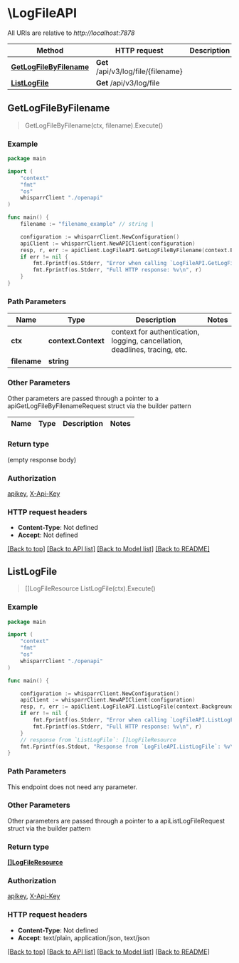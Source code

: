 # \LogFileAPI

All URIs are relative to *http://localhost:7878*

Method | HTTP request | Description
------------- | ------------- | -------------
[**GetLogFileByFilename**](LogFileAPI.md#GetLogFileByFilename) | **Get** /api/v3/log/file/{filename} | 
[**ListLogFile**](LogFileAPI.md#ListLogFile) | **Get** /api/v3/log/file | 



## GetLogFileByFilename

> GetLogFileByFilename(ctx, filename).Execute()



### Example

```go
package main

import (
    "context"
    "fmt"
    "os"
    whisparrClient "./openapi"
)

func main() {
    filename := "filename_example" // string | 

    configuration := whisparrClient.NewConfiguration()
    apiClient := whisparrClient.NewAPIClient(configuration)
    resp, r, err := apiClient.LogFileAPI.GetLogFileByFilename(context.Background(), filename).Execute()
    if err != nil {
        fmt.Fprintf(os.Stderr, "Error when calling `LogFileAPI.GetLogFileByFilename``: %v\n", err)
        fmt.Fprintf(os.Stderr, "Full HTTP response: %v\n", r)
    }
}
```

### Path Parameters


Name | Type | Description  | Notes
------------- | ------------- | ------------- | -------------
**ctx** | **context.Context** | context for authentication, logging, cancellation, deadlines, tracing, etc.
**filename** | **string** |  | 

### Other Parameters

Other parameters are passed through a pointer to a apiGetLogFileByFilenameRequest struct via the builder pattern


Name | Type | Description  | Notes
------------- | ------------- | ------------- | -------------


### Return type

 (empty response body)

### Authorization

[apikey](../README.md#apikey), [X-Api-Key](../README.md#X-Api-Key)

### HTTP request headers

- **Content-Type**: Not defined
- **Accept**: Not defined

[[Back to top]](#) [[Back to API list]](../README.md#documentation-for-api-endpoints)
[[Back to Model list]](../README.md#documentation-for-models)
[[Back to README]](../README.md)


## ListLogFile

> []LogFileResource ListLogFile(ctx).Execute()



### Example

```go
package main

import (
    "context"
    "fmt"
    "os"
    whisparrClient "./openapi"
)

func main() {

    configuration := whisparrClient.NewConfiguration()
    apiClient := whisparrClient.NewAPIClient(configuration)
    resp, r, err := apiClient.LogFileAPI.ListLogFile(context.Background()).Execute()
    if err != nil {
        fmt.Fprintf(os.Stderr, "Error when calling `LogFileAPI.ListLogFile``: %v\n", err)
        fmt.Fprintf(os.Stderr, "Full HTTP response: %v\n", r)
    }
    // response from `ListLogFile`: []LogFileResource
    fmt.Fprintf(os.Stdout, "Response from `LogFileAPI.ListLogFile`: %v\n", resp)
}
```

### Path Parameters

This endpoint does not need any parameter.

### Other Parameters

Other parameters are passed through a pointer to a apiListLogFileRequest struct via the builder pattern


### Return type

[**[]LogFileResource**](LogFileResource.md)

### Authorization

[apikey](../README.md#apikey), [X-Api-Key](../README.md#X-Api-Key)

### HTTP request headers

- **Content-Type**: Not defined
- **Accept**: text/plain, application/json, text/json

[[Back to top]](#) [[Back to API list]](../README.md#documentation-for-api-endpoints)
[[Back to Model list]](../README.md#documentation-for-models)
[[Back to README]](../README.md)


